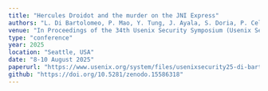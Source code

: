 ```yaml
---
title: "Hercules Droidot and the murder on the JNI Express"
authors: "L. Di Bartolomeo, P. Mao, Y. Tung, J. Ayala, S. Doria, P. Celada, M. Busch, J. Garcia, E. Losiouk, M. Payer"
venue: "In Proceedings of the 34th Usenix Security Symposium (Usenix Security 2025)"
type: "conference"
year: 2025
location: "Seattle, USA"
date: "8-10 August 2025"
paperurl: "https://www.usenix.org/system/files/usenixsecurity25-di-bartolomeo.pdf"
github: "https://doi.org/10.5281/zenodo.15586318"
---
```


